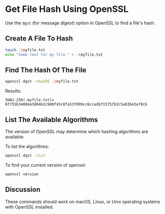 # Get File Hash Using OpenSSL

Use the `dgst` (for message _digest_) option in OpenSSL to find a file's hash.

## Create A File To Hash

```bash
touch .\myfile.txt
echo "Some text for my file." > .\myfile.txt
```

## Find The Hash Of The File

```bash
openssl dgst -sha256 .\myfile.txt
```

Results:

```text
SHA2-256(.myfile.txt)= 8f755b34004a3d8462c988f43c8fa53f099cc6ccadbf1575763c5a03b43a70cb
```

## List The Available Algorithms

The version of OpenSSL may determine which hashing algorithms are available.

To list the algorithms:

```bash
openssl dgst -list
```

To find your current version of openssl:

```bash
openssl version
```

## Discussion

These commands should work on macOS, Linux, or Unix operating systems with OpenSSL installed.
